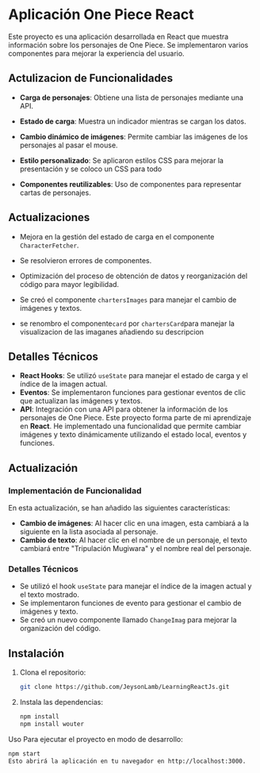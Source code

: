 # Aplicación One Piece React

Este proyecto es una aplicación desarrollada en React que muestra información sobre los personajes de One Piece. Se implementaron varios componentes para mejorar la experiencia del usuario.

## Actulizacion de Funcionalidades

- **Carga de personajes**: Obtiene una lista de personajes mediante una API.
- **Estado de carga**: Muestra un indicador mientras se cargan los datos.
- **Cambio dinámico de imágenes**: Permite cambiar las imágenes de los personajes al pasar el mouse.

- **Estilo personalizado**: Se aplicaron estilos CSS para mejorar la presentación y se coloco un CSS para todo
- **Componentes reutilizables**: Uso de componentes para representar cartas de personajes.

## Actualizaciones

- Mejora en la gestión del estado de carga en el componente `CharacterFetcher`.
- Se resolvieron errores de componentes.
- Optimización del proceso de obtención de datos y reorganización del código para mayor legibilidad.
- Se creó el componente `chartersImages` para manejar el cambio de imágenes y textos.

- se renombro el componente`card` por `chartersCard`para manejar la visualizacion de las imaganes añadiendo su descripcion

## Detalles Técnicos

- **React Hooks**: Se utilizó `useState` para manejar el estado de carga y el índice de la imagen actual.
- **Eventos**: Se implementaron funciones para gestionar eventos de clic que actualizan las imágenes y textos.
- **API**: Integración con una API para obtener la información de los personajes de One Piece.
Este proyecto forma parte de mi aprendizaje en **React**. He implementado una funcionalidad que permite cambiar imágenes y texto dinámicamente utilizando el estado local, eventos y funciones.

## Actualización

### Implementación de Funcionalidad

En esta actualización, se han añadido las siguientes características:

- **Cambio de imágenes**: Al hacer clic en una imagen, esta cambiará a la siguiente en la lista asociada al personaje.
- **Cambio de texto**: Al hacer clic en el nombre de un personaje, el texto cambiará entre "Tripulación Mugiwara" y el nombre real del personaje.

### Detalles Técnicos

- Se utilizó el hook `useState` para manejar el índice de la imagen actual y el texto mostrado.
- Se implementaron funciones de evento para gestionar el cambio de imágenes y texto.
- Se creó un nuevo componente llamado `ChangeImag` para mejorar la organización del código.

## Instalación

1. Clona el repositorio:

   ```bash
   git clone https://github.com/JeysonLamb/LearningReactJs.git

2. Instala las dependencias:
  
   ```bash
   npm install
   npm install wouter


Uso
Para ejecutar el proyecto en modo de desarrollo:

 ```bash
npm start
Esto abrirá la aplicación en tu navegador en http://localhost:3000.
